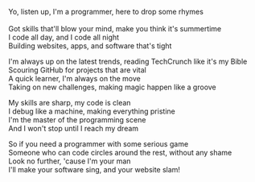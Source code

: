 Yo, listen up, I'm a programmer, here to drop some rhymes <br><br>
Got skills that'll blow your mind, make you think it's summertime <br>
I code all day, and I code all night <br>
Building websites, apps, and software that's tight<br>

I'm always up on the latest trends, reading TechCrunch like it's my Bible<br>
Scouring GitHub for projects that are vital<br>
A quick learner, I'm always on the move<br>
Taking on new challenges, making magic happen like a groove<br>

My skills are sharp, my code is clean<br>
I debug like a machine, making everything pristine<br>
I'm the master of the programming scene<br>
And I won't stop until I reach my dream<br>

So if you need a programmer with some serious game<br>
Someone who can code circles around the rest, without any shame<br>
Look no further, 'cause I'm your man<br>
I'll make your software sing, and your website slam!<br>

